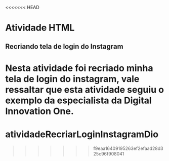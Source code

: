 <<<<<<< HEAD
# Atividade HTML

## Recriando tela de login do Instagram

Nesta atividade foi recriado minha tela de login do instagram, vale ressaltar que esta atividade seguiu o exemplo da especialista da Digital Innovation One.
=======
# atividadeRecriarLoginInstagramDio
>>>>>>> f9eaa16409195263ef2efaad28d325c96f908041
